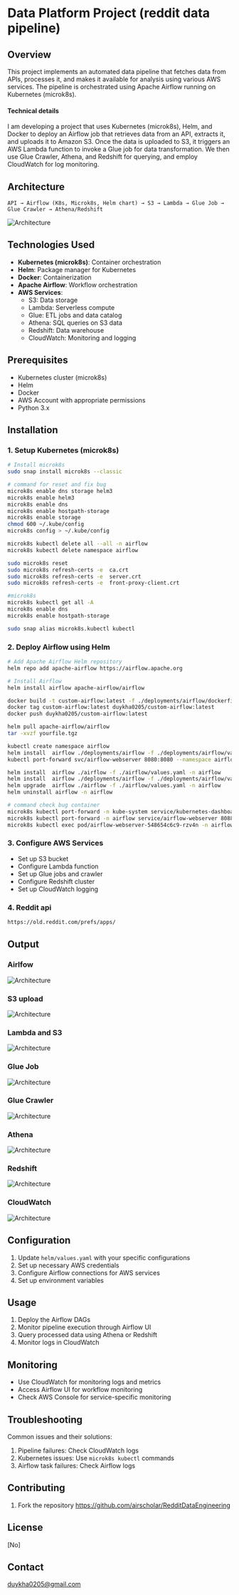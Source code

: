 # Data Platform Project (reddit data pipeline)

## Overview
This project implements an automated data pipeline that fetches data from APIs, processes it, and makes it available for analysis using various AWS services. The pipeline is orchestrated using Apache Airflow running on Kubernetes (microk8s).

#### Technical details
I am developing a project that uses Kubernetes (microk8s), Helm, and Docker to deploy an Airflow job that retrieves data from an API, extracts it, and uploads it to Amazon S3. Once the data is uploaded to S3, it triggers an AWS Lambda function to invoke a Glue job for data transformation. We then use Glue Crawler, Athena, and Redshift for querying, and employ CloudWatch for log monitoring.




## Architecture
```
API → Airflow (K8s, Microk8s, Helm chart) → S3 → Lambda → Glue Job → Glue Crawler → Athena/Redshift
```

![Architecture](./assets/architect.png)


## Technologies Used
- **Kubernetes (microk8s)**: Container orchestration
- **Helm**: Package manager for Kubernetes
- **Docker**: Containerization
- **Apache Airflow**: Workflow orchestration
- **AWS Services**:
  - S3: Data storage
  - Lambda: Serverless compute
  - Glue: ETL jobs and data catalog
  - Athena: SQL queries on S3 data
  - Redshift: Data warehouse
  - CloudWatch: Monitoring and logging

## Prerequisites
- Kubernetes cluster (microk8s)
- Helm
- Docker
- AWS Account with appropriate permissions
- Python 3.x

## Installation

### 1. Setup Kubernetes (microk8s)
```bash
# Install microk8s
sudo snap install microk8s --classic

# command for reset and fix bug
microk8s enable dns storage helm3
microk8s enable helm3
microk8s enable dns
microk8s enable hostpath-storage
microk8s enable storage
chmod 600 ~/.kube/config
microk8s config > ~/.kube/config

microk8s kubectl delete all --all -n airflow
microk8s kubectl delete namespace airflow

sudo microk8s reset
sudo microk8s refresh-certs -e  ca.crt
sudo microk8s refresh-certs -e  server.crt
sudo microk8s refresh-certs -e  front-proxy-client.crt

#microk8s
microk8s kubectl get all -A
microk8s enable dns
microk8s enable hostpath-storage

sudo snap alias microk8s.kubectl kubectl
```

### 2. Deploy Airflow using Helm
```bash
# Add Apache Airflow Helm repository
helm repo add apache-airflow https://airflow.apache.org

# Install Airflow
helm install airflow apache-airflow/airflow

docker build -t custom-airflow:latest -f ./deployments/airflow/dockerfile .
docker tag custom-airflow:latest duykha0205/custom-airflow:latest
docker push duykha0205/custom-airflow:latest

helm pull apache-airflow/airflow
tar -xvzf yourfile.tgz

kubectl create namespace airflow
helm install  airflow ./deployments/airflow -f ./deployments/airflow/values.yaml -n airflow
kubectl port-forward svc/airflow-webserver 8080:8080 --namespace airflow

helm install  airflow ./airflow -f ./airflow/values.yaml -n airflow
helm install  airflow ./deployments/airflow -f ./deployments/airflow/values.yaml -n airflow
helm upgrade  airflow ./airflow -f ./airflow/values.yaml -n airflow
helm uninstall airflow -n airflow 

# command check bug container
microk8s kubectl port-forward -n kube-system service/kubernetes-dashboard 10443:443
microk8s kubectl port-forward -n airflow service/airflow-webserver 8088:8080
microk8s kubectl exec pod/airflow-webserver-548654c6c9-rzv4n -n airflow -i -t -- bash


```

### 3. Configure AWS Services
- Set up S3 bucket
- Configure Lambda function
- Set up Glue jobs and crawler
- Configure Redshift cluster
- Set up CloudWatch logging

### 4. Reddit api
```bash
https://old.reddit.com/prefs/apps/
```


## Output

### Airlfow
![Architecture](./assets/airflow.png)

### S3 upload
![Architecture](./assets/s3_upload.png)

### Lambda and S3
![Architecture](./assets/lambda_s3_trigger.png)

### Glue Job
![Architecture](./assets/glue_running.png)

### Glue Crawler
![Architecture](./assets/gue_crawler_run.png)

### Athena
![Architecture](./assets/athena_query.png)

### Redshift
![Architecture](./assets/redshift_query.png)

### CloudWatch
![Architecture](./assets/cloudwatch_lambda.png)



## Configuration
1. Update `helm/values.yaml` with your specific configurations
2. Set up necessary AWS credentials
3. Configure Airflow connections for AWS services
4. Set up environment variables

## Usage
1. Deploy the Airflow DAGs
2. Monitor pipeline execution through Airflow UI
3. Query processed data using Athena or Redshift
4. Monitor logs in CloudWatch

## Monitoring
- Use CloudWatch for monitoring logs and metrics
- Access Airflow UI for workflow monitoring
- Check AWS Console for service-specific monitoring

## Troubleshooting
Common issues and their solutions:
1. Pipeline failures: Check CloudWatch logs
2. Kubernetes issues: Use `microk8s kubectl` commands
3. Airflow task failures: Check Airflow logs

## Contributing
1. Fork the repository
https://github.com/airscholar/RedditDataEngineering

## License
[No]

## Contact
duykha0205@gmail.com